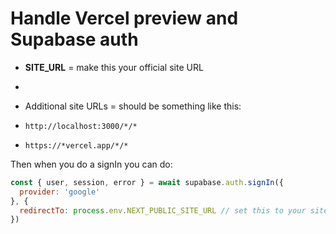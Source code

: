 # Handle Vercel preview and Supabase auth

- **SITE_URL** = make this your official site URL
- 
- Additional site URLs = should be something like this: 

- `http://localhost:3000/*/*`
- `https://*vercel.app/*/*`

Then when you do a signIn you can do:

```javascript
const { user, session, error } = await supabase.auth.signIn({
  provider: 'google'
}, {
  redirectTo: process.env.NEXT_PUBLIC_SITE_URL // set this to your site URL as an env var
})
```